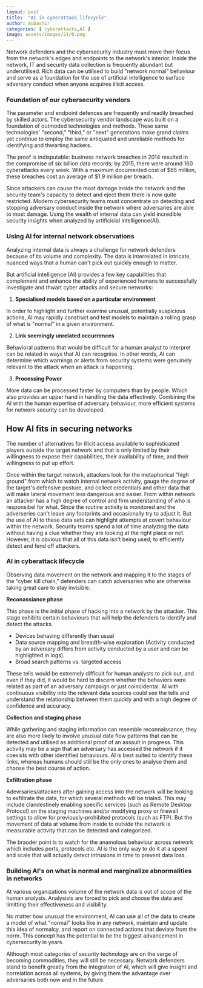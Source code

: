 ```yaml
---
layout: post
title:  "AI in cyberattack lifecycle"
author: mubashir
categories: [ cyberattacks,AI ]
image: assets/images/21/0.png
---
```


Network defenders and the cybersecurity industry must move their focus from the network's edges and endpoints to the network's interior. Inside the network, IT and security data collection is frequently abundant but underutilised. Rich data can be utilised to build "network normal" behaviour and serve as a foundation for the use of artificial intelligence to surface adversary conduct when anyone acquires illicit access.

### Foundation of our cybersecurity vendors

The parameter and endpoint defences are frequently and readily breached by skilled actors. The cybersecurity vendor landscape was built on a foundation of outmoded technologies and methods.
These same technologies' "second," "third," or "next" generations make grand claims yet continue to employ the same antiquated and unreliable methods for identifying and thwarting hackers.  

The proof is indisputable: business network breaches in 2014 resulted in the compromise of six billion data records; by 2015, there were around 160 cyberattacks every week. With a maximum documented cost of $65 million, these breaches cost an average of $1.9 million per breach.

 Since attackers can cause the most damage inside the network and the security team's capacity to detect and eject them there is now quite restricted. Modern cybersecurity teams must concentrate on detecting and stopping adversary conduct inside the network where adversaries are able to most damage. Using the wealth of internal data can yield incredible security insights when analyzed by artificicial intelligence(AI).

### Using AI for internal network observations

Analyzing internal data is always a challenge for network defenders because of its volume and complexity. The data is interrelated in intricate, nuanced ways that a human can't pick out quickly enough to matter.

But  artificial intelligence (AI)  provides a few key capabilities that complement and enhance  the ability of experienced humans to successfully investigate and thwart cyber attacks and secure networks:

1. **Specialised models based on a particular environment**

In order to highlight and further examine unusual, potentially suspicious actions, AI may rapidly construct and test models to maintain a rolling grasp of what is "normal" in a given environment.

2. **Link seemingly unrelated occurrences**

Behavioral patterns that would be difficult for a human analyst to interpret can be related in ways that AI can recognise. In other words, AI can determine which warnings or alerts from security systems were genuinely relevant to the attack when an attack is happening.

3. **Processing Power**

More data can be processed faster by computers than by people. Which also provides an upper hand in handling the data effectively. Combining the AI with the human expertise of adversary behaviour, more efficient systems for network security can be developed.

## How AI fits in securing networks

The number of alternatives for illicit access available to sophisticated players outside the target network and that  is only limited by their willingness to expose their capabilities, their availability of time, and their willingness to put up effort.

Once within the target network, attackers look for the metaphorical "high ground" from which to watch internal network activity, gauge the degree of the target's defensive posture, and collect credentials and other data that will make lateral movement less dangerous and easier. From within network an attacker has a high degree of control and firm understanding of who is responsibel for what. Since the routine activity is monitored and the adverseries can't leave any footprints and occasionally try to adjust it. But the use of AI to these data sets can highlight attempts at covert behaviour within the network. Security teams spend a lot of time analyzing the data without having a clue whether they are looking at the right place or not. However, it is obvious that all of this data isn't being used; to efficiently detect and fend off attackers.

### AI in cyberattack lifecycle

Observing data movement on the network and mapping it to the stages of the “cyber kill chain,” defenders can catch adversaries who are otherwise taking great care to stay invisible.

**Reconassiance phase**

This phase is the initial phase of hacking into a network by the attacker. This stage exhibits certain behaviours that will help the defenders to identify and detect the attacks.

- Devices behaving differently than usual
- Data source mapping and breadth-wise exploration
(Activity conducted by an adversary differs from activity conducted by a user and can be highlighted in logs).
- Broad search patterns vs. targeted access

These tells would be extremely difficult for human analysts to pick out, and even if they did, it would be hard to discern whether the behaviors were related as part of an adversary campaign or just coincidental. AI with continuous visibility into the relevant data sources could see the tells and understand the relationship between them quickly and with a high degree of confidence and accuracy.

**Collection and staging phase**

While gathering and staging information can resemble reconnaissance, they are also more likely to involve unusual data flow patterns that can be detected and utilised as additional proof of an assault in progress.
This activity may be a sign that an adversary has accessed the network if it coexists with other identified behaviours. AI is best suited to identify these links, whereas humans should still be the only ones to analyse them and choose the best course of action.

**Exfiltration phase**

Adevrsaries/attackers after gaining access into the network  will be looking to exfiltrate the data, for which several methods will be trialed. This may include clandestinely enabling specific services (such as Remote Desktop Protocol) on the staging machines and/or modifying proxy or firewall settings to allow for previously-prohibited protocols (such as FTP). But the movement of data at volume from inside to outside the network is measurable activity that can be detected and categorized.

The braoder point is to watch for the anamolous behaviour across network which includes ports, protocols etc. AI is the only way to do it at a speed and scale that will actually detect intrusions in time to prevent data loss.



### Building AI's on what is normal and marginalize abnormalities in networks

At various organizations volume of the network data is out of scope of the human analysis. Analysists are forced to pick and choose the data and limitting  their effectiveness and visibility.

No matter how unusual the environment, AI can use all of the data to create a model of what "normal" looks like in any network, maintain and update this idea of normalcy, and report on connected actions that deviate from the norm. This concept has the potential to be the biggest advancement in cybersecurity in years. 

Although most categories of security technology are on the verge of becoming commodities, they will still be necessary. Network defenders stand to benefit greatly from the integration of AI, which will give insight and correlation across all systems, by giving them the advantage over adversaries both now and in the future.

